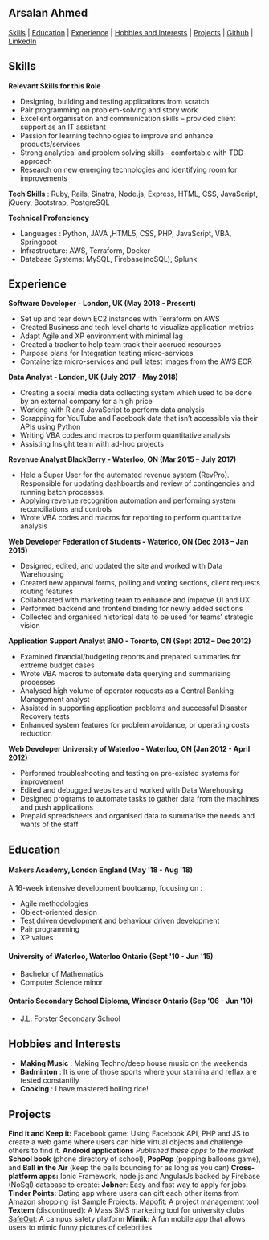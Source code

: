 ## Arsalan Ahmed

[Skills](#skills) | [Education](#education) | [Experience](#experience) | [Hobbies and Interests](#hobbies-and-interests) | [Projects](#projects) | [Github](https://www.github.com/arsalanabc/) | [LinkedIn](https://www.linkedin.com/in/arsalan-ahmed-206b5226/)

## Skills

**Relevant Skills for this Role**
- Designing, building and testing applications from scratch 
- Pair programming on problem-solving and story work 
- Excellent organisation and communication skills – provided client support as an IT assistant
- Passion for learning technologies to improve and enhance products/services
- Strong analytical and problem solving skills - comfortable with TDD approach
- Research on new emerging technologies and identifying room for improvements

**Tech Skills** : Ruby, Rails, Sinatra, Node.js, Express, HTML, CSS, JavaScript, jQuery, Bootstrap, PostgreSQL

**Technical Profenciency**
- Languages : Python, JAVA ,HTML5, CSS, PHP, JavaScript, VBA, Springboot
- Infrastructure: AWS, Terraform, Docker
- Database Systems: MySQL, Firebase(noSQL), Splunk

## Experience

**Software Developer - London, UK (May 2018 - Present)**
- Set up and tear down EC2 instances with Terraform on AWS
- Created Business and tech level charts to visualize application metrics
- Adapt Agile and XP environment with minimal lag 
- Created a tracker to help team track their accrued resources
- Purpose plans for Integration testing micro-services
- Containerize micro-services and pull latest images from the AWS ECR

**Data Analyst - London, UK (July 2017 - May 2018)**  
- Creating a social media data collecting system which used to be done by an external company
for a high price
- Working with R and JavaScript to perform data analysis
- Scrapping for YouTube and Facebook data that isn’t accessible via their APIs using Python
- Writing VBA codes and macros to perform quantitative analysis
- Assisting Insight team with ad-hoc projects

**Revenue Analyst BlackBerry - Waterloo, ON (Mar 2015 – July 2017)**
- Held a Super User for the automated revenue system (RevPro). Responsible for updating
dashboards and review of contingencies and running batch processes.
- Applying revenue recognition automation and performing system reconciliations and controls
- Wrote VBA codes and macros for reporting to perform quantitative analysis

**Web Developer Federation of Students - Waterloo, ON (Dec 2013 – Jan 2015)**
- Designed, edited, and updated the site and worked with Data Warehousing
- Created new approval forms, polling and voting sections, client requests routing features
- Collaborated with marketing team to enhance and improve UI and UX
- Performed backend and frontend binding for newly added sections
- Collected and organised historical data to be used for teams' strategic vision

**Application Support Analyst BMO - Toronto, ON (Sept 2012 – Dec 2012)**
- Examined financial/budgeting reports and prepared summaries for extreme budget cases
- Wrote VBA macros to automate data querying and summarising processes
- Analysed high volume of operator requests as a Central Banking Management analyst
- Assisted in supporting application problems and successful Disaster Recovery tests
- Enhanced system features for problem avoidance, or operating costs reduction

**Web Developer University of Waterloo - Waterloo, ON (Jan 2012 - April 2012)**
- Performed troubleshooting and testing on pre-existed systems for improvement
- Edited and debugged websites and worked with Data Warehousing
- Designed programs to automate tasks to gather data from the machines and push applications
- Prepaid spreadsheets and organised data to summarise the needs and wants of the staff

## Education

#### Makers Academy, London England (May '18 - Aug '18)

A 16-week intensive development bootcamp, focusing on :

- Agile methodologies
- Object-oriented design
- Test driven development and behaviour driven development
- Pair programming
- XP values

#### University of Waterloo, Waterloo Ontario (Sept '10 - Jun '15)

- Bachelor of Mathematics
- Computer Science minor

#### Ontario Secondary School Diploma, Windsor Ontario (Sep '06 - Jun '10)

- J.L. Forster Secondary School

## Hobbies and Interests
- **Making Music** : Making Techno/deep house music on the weekends
- **Badminton** : It is one of those sports where your stamina and reflax are tested constantily
- **Cooking** : I have mastered boiling rice!

## Projects
**Find it and Keep it:** Facebook game: Using Facebook API, PHP and JS to create a web game where users
can hide virtual objects and challenge others to find it.
**Android applications** *Published these apps to the market*
**School book** (phone directory of school),
**PopPop** (popping balloons game), and **Ball in the Air** (keep the balls bouncing for as long as you can)
**Cross-platform apps:** Ionic Framework, node.js and AngularJs backed by Firebase (NoSql) database to
create: **Jobner**: Easy and fast way to apply for jobs. **Tinder Points:** Dating app where users can gift each
other items from Amazon shopping list
Sample Projects:
[Mapofit](http://www.campushappens.com/test_SO/mapofit.html): A project management tool
**Textem** (discontinued): A Mass SMS marketing tool for university clubs
[SafeOut](http://www.campushappens.com/test_SO/safeout.html): A campus safety platform
**Mimik**: A fun mobile app that allows users to mimic funny pictures of celebrities
